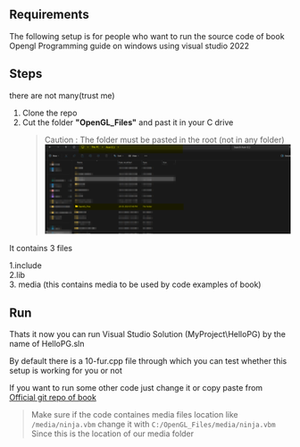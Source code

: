 ## Requirements

The following setup is for people who want to run the source code of book Opengl Programming guide on windows using visual studio 2022

## Steps

there are not many(trust me)

1. Clone the repo
2. Cut the folder **"OpenGL_Files"** and past it in your C drive
   > Caution : The folder must be pasted in the root (not in any folder)
   > ![alt text](image.png)

It contains 3 files

1.include  
2.lib  
3. media (this contains media to be used by code examples of book)

## Run

Thats it
now you can run Visual Studio Solution (MyProject\HelloPG) by the name of HelloPG.sln

By default there is a 10-fur.cpp file through which you can test whether this setup is working for you or not

If you want to run some other code just change it or copy paste from [Official git repo of book](https://github.com/openglredbook/examples/tree/master/src)

> Make sure if the code containes media files location like `/media/ninja.vbm` change it with `C:/OpenGL_Files/media/ninja.vbm` Since this is the location of our media folder

